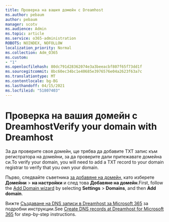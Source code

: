 ```yaml
---
title: Проверка на вашия домейн с Dreamhost
ms.author: pebaum
author: pebaum
manager: scotv
ms.audience: Admin
ms.topic: article
ms.service: o365-administration
ROBOTS: NOINDEX, NOFOLLOW
localization_priority: Normal
ms.collection: Adm_O365
ms.custom:
- "1"
ms.openlocfilehash: 80dc791d28362074e3a3beeacbf807f65f73dd1f
ms.sourcegitcommit: 8bc60ec34bc1e40685e3976576e04a2623f63a7c
ms.translationtype: MT
ms.contentlocale: bg-BG
ms.lasthandoff: 04/15/2021
ms.locfileid: "51807403"
---
```

# <a name="verify-your-domain-with-dreamhost"></a><span data-ttu-id="de146-102">Проверка на вашия домейн с Dreamhost</span><span class="sxs-lookup"><span data-stu-id="de146-102">Verify your domain with Dreamhost</span></span>

<span data-ttu-id="de146-103">За да проверите своя домейн, ще трябва да добавите TXT запис към регистратора на домейни, за да проверите дали притежавате домейна си.</span><span class="sxs-lookup"><span data-stu-id="de146-103">To verify your domain, you will need to add a TXT record to your domain registrar to verify that you own your domain.</span></span> 

<span data-ttu-id="de146-104">Първо, следвайте съветника [за добавяне на домейн,](https://admin.microsoft.com/Adminportal#/Domains) като изберете **Домейни** \> **на настройки** и след това **Добавяне на домейн**.</span><span class="sxs-lookup"><span data-stu-id="de146-104">First, follow the [Add Domain wizard](https://admin.microsoft.com/Adminportal#/Domains) by selecting **Settings** \> **Domains**, and then **Add domain**.</span></span>
  
<span data-ttu-id="de146-105">Вижте [Създаване на DNS записи в Dreamhost за Microsoft 365](https://docs.microsoft.com/microsoft-365/admin/dns/create-dns-records-at-dreamhost) за подробни инструкции.</span><span class="sxs-lookup"><span data-stu-id="de146-105">See [Create DNS records at Dreamhost for Microsoft 365](https://docs.microsoft.com/microsoft-365/admin/dns/create-dns-records-at-dreamhost) for step-by-step instructions.</span></span>